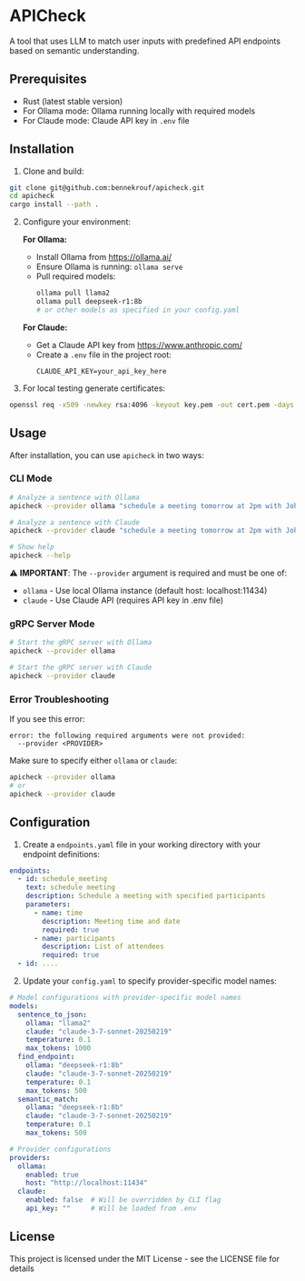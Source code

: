 # APICheck

A tool that uses LLM to match user inputs with predefined API endpoints based on semantic understanding.

## Prerequisites

- Rust (latest stable version)
- For Ollama mode: Ollama running locally with required models
- For Claude mode: Claude API key in `.env` file

## Installation

1. Clone and build:
```bash
git clone git@github.com:bennekrouf/apicheck.git
cd apicheck
cargo install --path .
```

2. Configure your environment:
   
   **For Ollama:**
   - Install Ollama from https://ollama.ai/
   - Ensure Ollama is running: `ollama serve`
   - Pull required models:
     ```bash
     ollama pull llama2
     ollama pull deepseek-r1:8b
     # or other models as specified in your config.yaml
     ```
   
   **For Claude:**
   - Get a Claude API key from https://www.anthropic.com/
   - Create a `.env` file in the project root:
     ```
     CLAUDE_API_KEY=your_api_key_here
     ```

3. For local testing generate certificates:
```bash
openssl req -x509 -newkey rsa:4096 -keyout key.pem -out cert.pem -days 365 -nodes
```

## Usage

After installation, you can use `apicheck` in two ways:

### CLI Mode
```bash
# Analyze a sentence with Ollama
apicheck --provider ollama "schedule a meeting tomorrow at 2pm with John"

# Analyze a sentence with Claude
apicheck --provider claude "schedule a meeting tomorrow at 2pm with John"

# Show help
apicheck --help
```

⚠️ **IMPORTANT**: The `--provider` argument is required and must be one of:
- `ollama` - Use local Ollama instance (default host: localhost:11434)
- `claude` - Use Claude API (requires API key in .env file)

### gRPC Server Mode
```bash
# Start the gRPC server with Ollama
apicheck --provider ollama

# Start the gRPC server with Claude
apicheck --provider claude
```

### Error Troubleshooting

If you see this error:
```
error: the following required arguments were not provided:
  --provider <PROVIDER>
```

Make sure to specify either `ollama` or `claude`:
```bash
apicheck --provider ollama
# or
apicheck --provider claude
```

## Configuration

1. Create a `endpoints.yaml` file in your working directory with your endpoint definitions:

```yaml
endpoints:
  - id: schedule_meeting
    text: schedule meeting
    description: Schedule a meeting with specified participants
    parameters:
      - name: time
        description: Meeting time and date
        required: true
      - name: participants
        description: List of attendees
        required: true
  - id: ....
```

2. Update your `config.yaml` to specify provider-specific model names:

```yaml
# Model configurations with provider-specific model names
models:
  sentence_to_json:
    ollama: "llama2"
    claude: "claude-3-7-sonnet-20250219"
    temperature: 0.1
    max_tokens: 1000
  find_endpoint:
    ollama: "deepseek-r1:8b"
    claude: "claude-3-7-sonnet-20250219"
    temperature: 0.1
    max_tokens: 500
  semantic_match:
    ollama: "deepseek-r1:8b"
    claude: "claude-3-7-sonnet-20250219"
    temperature: 0.1
    max_tokens: 500

# Provider configurations
providers:
  ollama:
    enabled: true
    host: "http://localhost:11434"
  claude:
    enabled: false  # Will be overridden by CLI flag
    api_key: ""     # Will be loaded from .env
```

## License

This project is licensed under the MIT License - see the LICENSE file for details
